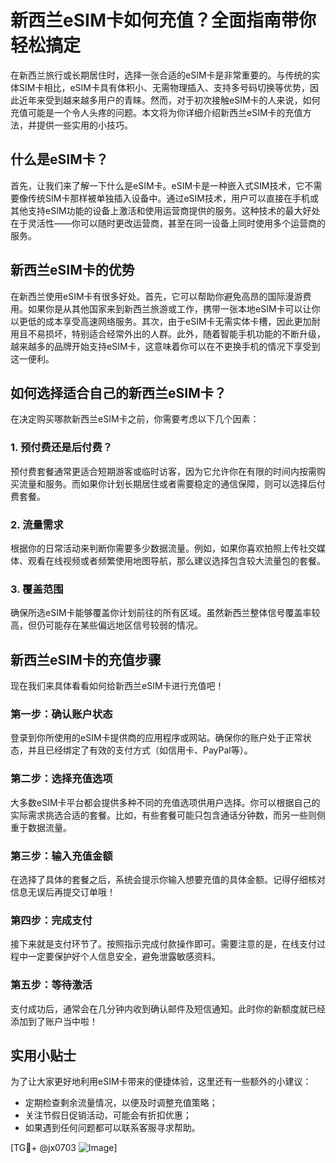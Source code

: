 # 新西兰eSIM卡如何充值？全面指南带你轻松搞定

在新西兰旅行或长期居住时，选择一张合适的eSIM卡是非常重要的。与传统的实体SIM卡相比，eSIM卡具有体积小、无需物理插入、支持多号码切换等优势，因此近年来受到越来越多用户的青睐。然而，对于初次接触eSIM卡的人来说，如何充值可能是一个令人头疼的问题。本文将为你详细介绍新西兰eSIM卡的充值方法，并提供一些实用的小技巧。

## 什么是eSIM卡？

首先，让我们来了解一下什么是eSIM卡。eSIM卡是一种嵌入式SIM技术，它不需要像传统SIM卡那样被单独插入设备中。通过eSIM技术，用户可以直接在手机或其他支持eSIM功能的设备上激活和使用运营商提供的服务。这种技术的最大好处在于灵活性——你可以随时更改运营商，甚至在同一设备上同时使用多个运营商的服务。

## 新西兰eSIM卡的优势

在新西兰使用eSIM卡有很多好处。首先，它可以帮助你避免高昂的国际漫游费用。如果你是从其他国家来到新西兰旅游或工作，携带一张本地eSIM卡可以让你以更低的成本享受高速网络服务。其次，由于eSIM卡无需实体卡槽，因此更加耐用且不易损坏，特别适合经常外出的人群。此外，随着智能手机功能的不断升级，越来越多的品牌开始支持eSIM卡，这意味着你可以在不更换手机的情况下享受到这一便利。

## 如何选择适合自己的新西兰eSIM卡？

在决定购买哪款新西兰eSIM卡之前，你需要考虑以下几个因素：

### 1. 预付费还是后付费？
预付费套餐通常更适合短期游客或临时访客，因为它允许你在有限的时间内按需购买流量和服务。而如果你计划长期居住或者需要稳定的通信保障，则可以选择后付费套餐。

### 2. 流量需求
根据你的日常活动来判断你需要多少数据流量。例如，如果你喜欢拍照上传社交媒体、观看在线视频或者频繁使用地图导航，那么建议选择包含较大流量包的套餐。

### 3. 覆盖范围
确保所选eSIM卡能够覆盖你计划前往的所有区域。虽然新西兰整体信号覆盖率较高，但仍可能存在某些偏远地区信号较弱的情况。

## 新西兰eSIM卡的充值步骤

现在我们来具体看看如何给新西兰eSIM卡进行充值吧！

### 第一步：确认账户状态
登录到你所使用的eSIM卡提供商的应用程序或网站。确保你的账户处于正常状态，并且已经绑定了有效的支付方式（如信用卡、PayPal等）。

### 第二步：选择充值选项
大多数eSIM卡平台都会提供多种不同的充值选项供用户选择。你可以根据自己的实际需求挑选合适的套餐。比如，有些套餐可能只包含通话分钟数，而另一些则侧重于数据流量。

### 第三步：输入充值金额
在选择了具体的套餐之后，系统会提示你输入想要充值的具体金额。记得仔细核对信息无误后再提交订单哦！

### 第四步：完成支付
接下来就是支付环节了。按照指示完成付款操作即可。需要注意的是，在线支付过程中一定要保护好个人信息安全，避免泄露敏感资料。

### 第五步：等待激活
支付成功后，通常会在几分钟内收到确认邮件及短信通知。此时你的新额度就已经添加到了账户当中啦！

## 实用小贴士

为了让大家更好地利用eSIM卡带来的便捷体验，这里还有一些额外的小建议：

- 定期检查剩余流量情况，以便及时调整充值策略；
- 关注节假日促销活动，可能会有折扣优惠；
- 如果遇到任何问题都可以联系客服寻求帮助。

[TG💪+ @jx0703 ![Image](https://github.com/user-attachments/assets/dbca1d08-cadb-493c-b0ec-ad6f7a83f270)]